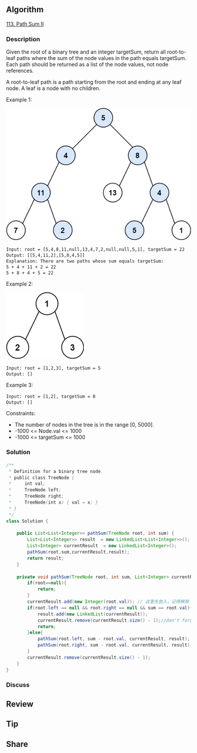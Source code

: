 ## Algorithm

[113. Path Sum II](https://leetcode.com/problems/path-sum-ii/)

### Description

Given the root of a binary tree and an integer targetSum, return all root-to-leaf paths where the sum of the node values in the path equals targetSum. Each path should be returned as a list of the node values, not node references.

A root-to-leaf path is a path starting from the root and ending at any leaf node. A leaf is a node with no children.



Example 1:

![](assets/20220930-afb77200.png)

```
Input: root = [5,4,8,11,null,13,4,7,2,null,null,5,1], targetSum = 22
Output: [[5,4,11,2],[5,8,4,5]]
Explanation: There are two paths whose sum equals targetSum:
5 + 4 + 11 + 2 = 22
5 + 8 + 4 + 5 = 22
```


Example 2:

![](assets/20220930-4f337fa4.png)

```
Input: root = [1,2,3], targetSum = 5
Output: []
```

Example 3:

```
Input: root = [1,2], targetSum = 0
Output: []
```

Constraints:

- The number of nodes in the tree is in the range [0, 5000].
- -1000 <= Node.val <= 1000
- -1000 <= targetSum <= 1000

### Solution

```java
/**
 * Definition for a binary tree node.
 * public class TreeNode {
 *     int val;
 *     TreeNode left;
 *     TreeNode right;
 *     TreeNode(int x) { val = x; }
 * }
 */
class Solution {

    public List<List<Integer>> pathSum(TreeNode root, int sum) {
        List<List<Integer>> result  = new LinkedList<List<Integer>>();
	    List<Integer> currentResult  = new LinkedList<Integer>();
        pathSum(root,sum,currentResult,result);
	    return result;
    }

    private void pathSum(TreeNode root, int sum, List<Integer> currentResult, List<List<Integer>> result) {
        if(root==null){
            return;
        }
        currentResult.add(new Integer(root.val)); // 这里先放入，记得移除
        if(root.left == null && root.right == null && sum == root.val){
            result.add(new LinkedList(currentResult));
            currentResult.remove(currentResult.size() - 1);//don't forget to remove the last integer
            return;
        }else{
            pathSum(root.left, sum - root.val, currentResult, result);
            pathSum(root.right, sum - root.val, currentResult, result);
        }
        currentResult.remove(currentResult.size() - 1);
    }
}
```

### Discuss

## Review


## Tip


## Share
